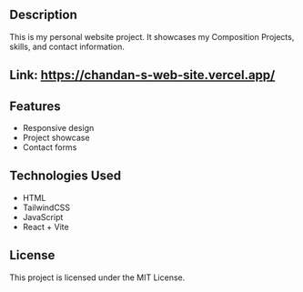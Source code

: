 ## Description

This is my personal website project. It showcases my Composition Projects, skills, and contact information.

## Link: https://chandan-s-web-site.vercel.app/

## Features

- Responsive design
- Project showcase
- Contact forms

## Technologies Used

- HTML
- TailwindCSS
- JavaScript
- React + Vite

## License

This project is licensed under the MIT License.
